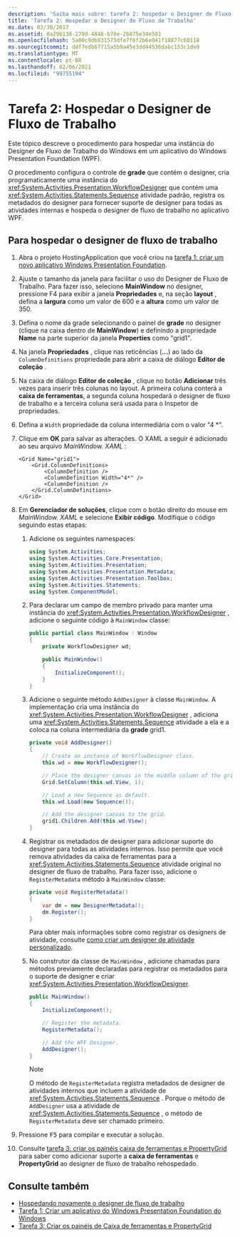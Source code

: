 ```yaml
---
description: 'Saiba mais sobre: tarefa 2: hospedar o Designer de Fluxo de Trabalho'
title: 'Tarefa 2: Hospedar o Designer de Fluxo de Trabalho'
ms.date: 03/30/2017
ms.assetid: 0a29b138-270d-4846-b78e-2b875e34e501
ms.openlocfilehash: 5a00c9db831575dfe7f6f2b6e041f18877c60118
ms.sourcegitcommit: ddf7edb67715a5b9a45e3dd44536dabc153c1de0
ms.translationtype: MT
ms.contentlocale: pt-BR
ms.lasthandoff: 02/06/2021
ms.locfileid: "99755194"
---
```

# <a name="task-2-host-the-workflow-designer"></a>Tarefa 2: Hospedar o Designer de Fluxo de Trabalho

Este tópico descreve o procedimento para hospedar uma instância do Designer de Fluxo de Trabalho do Windows em um aplicativo do Windows Presentation Foundation (WPF).

O procedimento configura o controle de **grade** que contém o designer, cria programaticamente uma instância do <xref:System.Activities.Presentation.WorkflowDesigner> que contém uma <xref:System.Activities.Statements.Sequence> atividade padrão, registra os metadados do designer para fornecer suporte de designer para todas as atividades internas e hospeda o designer de fluxo de trabalho no aplicativo WPF.

## <a name="to-host-the-workflow-designer"></a>Para hospedar o designer de fluxo de trabalho

1. Abra o projeto HostingApplication que você criou na [tarefa 1: criar um novo aplicativo Windows Presentation Foundation](task-1-create-a-new-wpf-app.md).

2. Ajuste o tamanho da janela para facilitar o uso do Designer de Fluxo de Trabalho. Para fazer isso, selecione **MainWindow** no designer, pressione F4 para exibir a janela **Propriedades** e, na seção **layout** , defina a **largura** como um valor de 600 e a **altura** como um valor de 350.

3. Defina o nome da grade selecionando o painel de **grade** no designer (clique na caixa dentro de **MainWindow**) e definindo a propriedade **Name** na parte superior da janela **Properties** como "grid1".

4. Na janela **Propriedades** , clique nas reticências (**...**) ao lado da `ColumnDefinitions` propriedade para abrir a caixa de diálogo **Editor de coleção** .

5. Na caixa de diálogo **Editor de coleção** , clique no botão **Adicionar** três vezes para inserir três colunas no layout. A primeira coluna conterá a **caixa de ferramentas**, a segunda coluna hospedará o designer de fluxo de trabalho e a terceira coluna será usada para o Inspetor de propriedades.

6. Defina a `Width` propriedade da coluna intermediária com o valor "4 *".

7. Clique em **OK** para salvar as alterações. O XAML a seguir é adicionado ao seu arquivo *MainWindow. XAML* :

    ```xaml
    <Grid Name="grid1">
        <Grid.ColumnDefinitions>
            <ColumnDefinition />
            <ColumnDefinition Width="4*" />
            <ColumnDefinition />
        </Grid.ColumnDefinitions>
    </Grid>
    ```

8. Em **Gerenciador de soluções**, clique com o botão direito do mouse em *MainWindow. XAML* e selecione **Exibir código**. Modifique o código seguindo estas etapas:

    1. Adicione os seguintes namespaces:

        ```csharp
        using System.Activities;
        using System.Activities.Core.Presentation;
        using System.Activities.Presentation;
        using System.Activities.Presentation.Metadata;
        using System.Activities.Presentation.Toolbox;
        using System.Activities.Statements;
        using System.ComponentModel;
        ```

    2. Para declarar um campo de membro privado para manter uma instância do <xref:System.Activities.Presentation.WorkflowDesigner> , adicione o seguinte código à `MainWindow` classe:

        ```csharp
        public partial class MainWindow : Window
        {
            private WorkflowDesigner wd;

            public MainWindow()
            {
                InitializeComponent();
            }
        }
        ```

    3. Adicione o seguinte método `AddDesigner` à classe `MainWindow`. A implementação cria uma instância do <xref:System.Activities.Presentation.WorkflowDesigner> , adiciona uma <xref:System.Activities.Statements.Sequence> atividade a ela e a coloca na coluna intermediária da **grade** grid1.

        ```csharp
        private void AddDesigner()
        {
            // Create an instance of WorkflowDesigner class.
            this.wd = new WorkflowDesigner();

            // Place the designer canvas in the middle column of the grid.
            Grid.SetColumn(this.wd.View, 1);

            // Load a new Sequence as default.
            this.wd.Load(new Sequence());

            // Add the designer canvas to the grid.
            grid1.Children.Add(this.wd.View);
        }
        ```

    4. Registrar os metadados de designer para adicionar suporte do designer para todas as atividades internos. Isso permite que você remova atividades da caixa de ferramentas para a <xref:System.Activities.Statements.Sequence> atividade original no designer de fluxo de trabalho. Para fazer isso, adicione o `RegisterMetadata` método à `MainWindow` classe:

        ```csharp
        private void RegisterMetadata()
        {
            var dm = new DesignerMetadata();
            dm.Register();
        }
        ```

        Para obter mais informações sobre como registrar os designers de atividade, consulte [como criar um designer de atividade personalizado](how-to-create-a-custom-activity-designer.md).

    5. No construtor da classe de `MainWindow` , adicione chamadas para métodos previamente declaradas para registrar os metadados para o suporte de designer e criar <xref:System.Activities.Presentation.WorkflowDesigner>.

        ```csharp
        public MainWindow()
        {
            InitializeComponent();

            // Register the metadata.
            RegisterMetadata();

            // Add the WFF Designer.
            AddDesigner();
        }
        ```

        > [!NOTE]
        > O método de `RegisterMetadata` registra metadados de designer de atividades internos que incluem a atividade de <xref:System.Activities.Statements.Sequence> . Porque o método de `AddDesigner` usa a atividade de <xref:System.Activities.Statements.Sequence> , o método de `RegisterMetadata` deve ser chamado primeiro.

9. Pressione <kbd>F5</kbd> para compilar e executar a solução.

10. Consulte [tarefa 3: criar os painéis caixa de ferramentas e PropertyGrid](task-3-create-the-toolbox-and-propertygrid-panes.md) para saber como adicionar suporte a **caixa de ferramentas** e **PropertyGrid** ao designer de fluxo de trabalho rehospedado.

## <a name="see-also"></a>Consulte também

- [Hospedando novamente o designer de fluxo de trabalho](rehosting-the-workflow-designer.md)
- [Tarefa 1: Criar um aplicativo do Windows Presentation Foundation do Windows](task-1-create-a-new-wpf-app.md)
- [Tarefa 3: Criar os painéis de Caixa de ferramentas e PropertyGrid](task-3-create-the-toolbox-and-propertygrid-panes.md)
